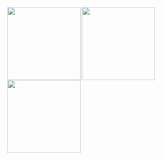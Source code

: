 <a href="https://github.com/Haur514">
<img align="left" height="170px" src="https://github-profile-summary-cards.vercel.app/api/cards/profile-details?username=Haur514&theme=dracula" />
</a>
<a href="https://github.com/Haur514">
  <img align="left" height="170px" src="https://github-readme-stats.vercel.app/api?username=Haur514&count_private=true&show_icons=true&theme=dracula" />
</a>
<a href="https://github.com/Haur514">
  <img align="left" height="170px" src="https://github-readme-stats.vercel.app/api/top-langs/?username=Haur514&layout=compact&theme=dracula" />
</a>

